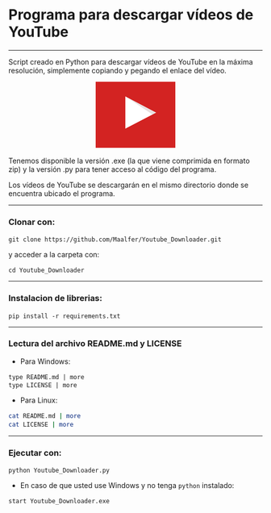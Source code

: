 # Programa para descargar vídeos de YouTube

----

Script creado en Python para descargar vídeos de YouTube en la máxima resolución, simplemente copiando y pegando el enlace del vídeo.

<p align="center">
  <img src="youtube.png" alt="youtube.png"/>
</p>

Tenemos disponible la versión .exe (la que viene comprimida en formato zip) y la versión .py para tener acceso al código del programa.

Los vídeos de YouTube se descargarán en el mismo directorio donde se encuentra ubicado el programa.

----

### Clonar con:
```batch
git clone https://github.com/Maalfer/Youtube_Downloader.git
```
y acceder a la carpeta con:
```batch
cd Youtube_Downloader
```
----

### Instalacion de librerias:

```batch
pip install -r requirements.txt
```

----

### Lectura del archivo README.md y LICENSE
- Para Windows:

```batch
type README.md | more
type LICENSE | more
```

- Para Linux:
```bash
cat README.md | more
cat LICENSE | more
```
----
### Ejecutar con:

```batch
python Youtube_Downloader.py
```

- En caso de que usted use Windows y no tenga `python` instalado:
```batch
start Youtube_Downloader.exe
```